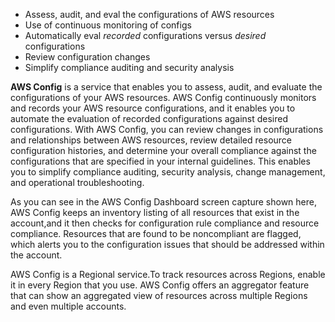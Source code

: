 - Assess, audit, and eval the configurations of AWS resources
- Use of continuous monitoring of configs
- Automatically eval *recorded* configurations versus *desired* configurations
- Review configuration changes
- Simplify compliance auditing and security analysis

**AWS Config** is a service that enables you to assess, audit, and evaluate the configurations of your AWS resources. AWS Config continuously monitors and records your AWS resource configurations, and it enables you to automate the evaluation of recorded configurations against desired configurations. With AWS Config, you can review changes in configurations and relationships between AWS resources, review detailed resource configuration histories, and determine your overall compliance against the configurations that are specified in your internal guidelines. This enables you to simplify compliance auditing, security analysis, change management, and operational troubleshooting.

As you can see in the AWS Config Dashboard screen capture shown here, AWS Config keeps an inventory listing of all resources that exist in the account,and it then checks for configuration rule compliance and resource compliance. Resources that are found to be noncompliant are flagged, which alerts you to the configuration issues that should be addressed within the account.

AWS Config is a Regional service.To track resources across Regions, enable it in every Region that you use. AWS Config offers an aggregator feature that can show an aggregated view of resources across multiple Regions and even multiple accounts.
